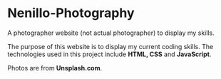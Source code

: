 # Nenillo-Photography
A photographer website (not actual photographer) to display my skills.

The purpose of this website is to display my current coding skills. 
The technologies used in this project include **HTML, CSS** and **JavaScript**.

Photos are from **Unsplash.com**.
